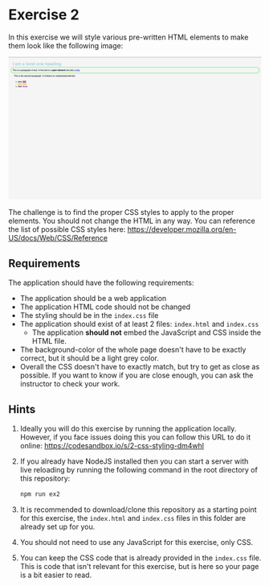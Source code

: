 # Exercise 2

In this exercise we will style various pre-written HTML elements to make them look like the following image:

![Exercise 2](./../../assets/finished-result-exercise-2.png)

The challenge is to find the proper CSS styles to apply to the proper elements. You should not change the HTML in any
way. You can reference the list of possible CSS styles here:
<https://developer.mozilla.org/en-US/docs/Web/CSS/Reference>

## Requirements

The application should have the following requirements:

-   The application should be a web application
-   The application HTML code should not be changed
-   The styling should be in the `index.css` file
-   The application should exist of at least 2 files: `index.html` and `index.css`
    -   The application **should not** embed the JavaScript and CSS inside the HTML file.
-   The background-color of the whole page doesn't have to be exactly correct, but it should be a light grey color.
-   Overall the CSS doesn't have to exactly match, but try to get as close as possible. If you want to know if you are
    close enough, you can ask the instructor to check your work.

## Hints

1. Ideally you will do this exercise by running the application locally. However, if you face issues doing this you can
   follow this URL to do it online: https://codesandbox.io/s/2-css-styling-dm4whl

2. If you already have NodeJS installed then you can start a server with live reloading by running the following command
   in the root directory of this repository:

    ```bash
    npm run ex2
    ```

3. It is recommended to download/clone this repository as a starting point for this exercise, the `index.html` and
   `index.css` files in this folder are already set up for you.

4. You should not need to use any JavaScript for this exercise, only CSS.

5. You can keep the CSS code that is already provided in the `index.css` file. This is code that isn't relevant for this
   exercise, but is here so your page is a bit easier to read.

